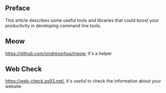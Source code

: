## Preface

This article describes some useful tools and libraries that could boost your productivity in developing command line tools.

## Meow

https://github.com/sindresorhus/meow, it's a helper

## Web Check

https://web-check.as93.net/, it's useful to check the information about your website

